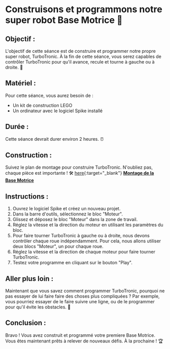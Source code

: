 # Construisons et programmons notre super robot Base Motrice 🤖

## Objectif :

L'objectif de cette séance est de construire et programmer notre propre super robot, TurboTronic. À la fin de cette séance, vous serez capables de contrôler TurboTronic pour qu'il avance, recule et tourne à gauche ou à droite. 🎯

## Matériel :

Pour cette séance, vous aurez besoin de :

- Un kit de construction LEGO
- Un ordinateur avec le logiciel Spike installé

## Durée :

Cette séance devrait durer environ 2 heures. ⏰

## Construction :

Suivez le plan de montage pour construire TurboTronic. N'oubliez pas, chaque pièce est importante ! 🛠️
[here](https://www.geeksforgeeks.org/){:target="_blank"} 
<a href="https://assets.education.lego.com/v3/assets/blt293eea581807678a/blt06873e1b438a0d7e/5ec8e66f033ad5045f4c79a6/driving-base-bi-pdf-book1of1.pdf?locale=fr-fr" target="_blank"> **Montage de la Base Motrice** </a>

## Instructions :

1. Ouvrez le logiciel Spike et créez un nouveau projet.
2. Dans la barre d'outils, sélectionnez le bloc "Moteur".
3. Glissez et déposez le bloc "Moteur" dans la zone de travail.
4. Réglez la vitesse et la direction du moteur en utilisant les paramètres du bloc.
5. Pour faire tourner TurboTronic à gauche ou à droite, nous devons contrôler chaque roue indépendamment. Pour cela, nous allons utiliser deux blocs "Moteur", un pour chaque roue.
6. Réglez la vitesse et la direction de chaque moteur pour faire tourner TurboTronic.
7. Testez votre programme en cliquant sur le bouton "Play".

## Aller plus loin :

Maintenant que vous savez comment programmer TurboTronic, pourquoi ne pas essayer de lui faire faire des choses plus compliquées ? Par exemple, vous pourriez essayer de le faire suivre une ligne, ou de le programmer pour qu'il évite les obstacles. 🚀
## Conclusion :

Bravo ! Vous avez construit et programmé votre premiere Base Motrice. Vous êtes maintenant prêts à relever de nouveaux défis. À la prochaine ! 🏆
